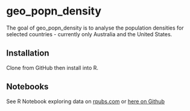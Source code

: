 
<!-- README.md is generated from README.Rmd. Please edit that file -->

# geo_popn_density

<!-- badges: start -->
<!-- badges: end -->

The goal of geo_popn_density is to analyse the population densities for
selected countries - currently only Australia and the United States.

## Installation

Clone from GitHub then install into R.

## Notebooks

See R Notebook exploring data on
[rpubs.com](https://rpubs.com/qwertytam/geo_popn_density) or [here on
Github](https://github.com/qwertytam/geo.popn.density/blob/master/densities/densities.md)
